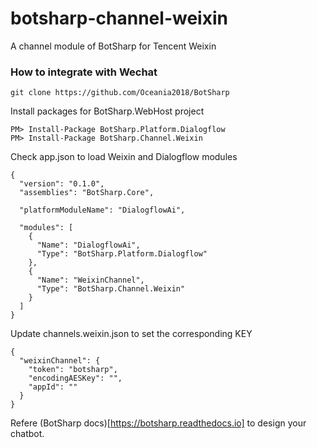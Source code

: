 # botsharp-channel-weixin
A channel module of BotSharp for Tencent Weixin

### How to integrate with Wechat 

```
git clone https://github.com/Oceania2018/BotSharp
```

Install packages for BotSharp.WebHost project
```
PM> Install-Package BotSharp.Platform.Dialogflow
PM> Install-Package BotSharp.Channel.Weixin
```

Check app.json to load Weixin and Dialogflow modules
```
{
  "version": "0.1.0",
  "assemblies": "BotSharp.Core",

  "platformModuleName": "DialogflowAi",

  "modules": [
    {
      "Name": "DialogflowAi",
      "Type": "BotSharp.Platform.Dialogflow"
    },
    {
      "Name": "WeixinChannel",
      "Type": "BotSharp.Channel.Weixin"
    }
  ]
}
```

Update channels.weixin.json to set the corresponding KEY
```
{
  "weixinChannel": {
    "token": "botsharp",
    "encodingAESKey": "",
    "appId": ""
  }
}
```

Refere (BotSharp docs)[https://botsharp.readthedocs.io] to design your chatbot.
